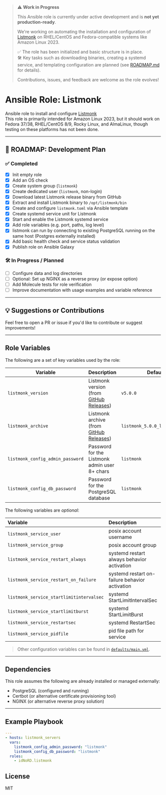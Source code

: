 > ⚠️ **Work in Progress**
>
> This Ansible role is currently under active development and is **not yet production-ready**.
>
> We're working on automating the installation and configuration of [Listmonk](https://listmonk.app) on RHEL/CentOS and Fedora-compatible systems like Amazon Linux 2023.
>
> ✅ The role has been initialized and basic structure is in place.  
> 🛠️ Key tasks such as downloading binaries, creating a systemd service, and templating configuration are planned (see [ROADMAP.md](./ROADMAP.md) for details).
>
> Contributions, issues, and feedback are welcome as the role evolves!


# Ansible Role: Listmonk

Ansible role to install and configure [Listmonk](https://listmonk.app)  
This role is primarily intended for Amazon Linux 2023, but it should work on Fedora 37/38, RHEL/CentOS 8/9, Rocky Linux, and AlmaLinux, though testing on these platforms has not been done.

---

## 📍 ROADMAP: Development Plan

### ✅ Completed
- [x] Init empty role
- [x] Add an OS check
- [x] Create system group (`listmonk`)
- [x] Create dedicated user (`listmonk`, non-login)
- [x] Download latest Listmonk release binary from GitHub
- [x] Extract and install Listmonk binary to `/opt/listmonk/bin`
- [x] Create and configure `listmonk.toml` via Ansible template
- [x] Create systemd service unit for Listmonk
- [x] Start and enable the Listmonk systemd service
- [x] Add role variables (e.g. port, paths, log level)
- [x] listmonk can run by connecting to existing PostgreSQL running on the same host (Postgres externally installed)
- [x] Add basic health check and service status validation
- [x] Publish role on Ansible Galaxy
### 🛠️ In Progress / Planned
- [ ] Configure data and log directories
- [ ] Optional: Set up NGINX as a reverse proxy (or expose option)
- [ ] Add Molecule tests for role verification
- [ ] Improve documentation with usage examples and variable reference

---

## 💡 Suggestions or Contributions

Feel free to open a PR or issue if you'd like to contribute or suggest improvements!

---

## Role Variables

The following are a set of key variables used by the role:

| Variable                | Description                                                                           | Default value                       |
|------------------------|---------------------------------------------------------------------------------------|-------------------------------------|
| `listmonk_version`           | Listmonk version (from [GitHub Releases](https://github.com/knadh/listmonk/releases)) | `v5.0.0`  |
| `listmonk_archive`           | Listmonk archive (from [GitHub Releases](https://github.com/knadh/listmonk/releases)) | `listmonk_5.0.0_linux_amd64.tar.gz` |
| `listmonk_config_admin_password` | Password for the Listmonk admin user 8+ chars                                         | `listmonk`                          |
| `listmonk_config_db_password`    | Password for the PostgreSQL database                                                  | `listmonk`                          |

The following variables are _optional_:

| Variable | Description | Default |
|:---------|:------------|:---------|
|`listmonk_service_user`| posix account username | `listmonk` |
|`listmonk_service_group`| posix account group | `listmonk` |
|`listmonk_service_restart_always`| systemd restart always behavior activation | `False` |
|`listmonk_service_restart_on_failure`| systemd restart on-failure behavior activation | `False` |
|`listmonk_service_startlimitintervalsec`| systemd StartLimitIntervalSec | `300` |
|`listmonk_service_startlimitburst`| systemd StartLimitBurst | `5` |
|`listmonk_service_restartsec`| systemd RestartSec | `10s` |
|`listmonk_service_pidfile`| pid file path for service | `/run/listmonk/listmonk.pid` |

> Other configuration variables can be found in [`defaults/main.yml`](defaults/main.yml).

---

## Dependencies

This role assumes the following are already installed or managed externally:

- PostgreSQL (configured and running)
- Certbot (or alternative certificate provisioning tool)
- NGINX (or alternative reverse proxy solution)

---

## Example Playbook

```yaml
---
- hosts: listmonk_servers
  vars:
    listmonk_config_admin_password: "listmonk"
    listmonk_config_db_password: "listmonk"
  roles:
    - idNoRD.listmonk
```

License
---

MIT
